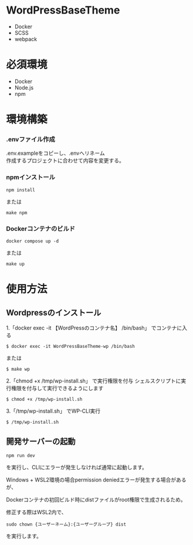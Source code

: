 # WordPressBaseTheme
- Docker
- SCSS
- webpack

# 必須環境
- Docker
- Node.js
- npm

# 環境構築

### .envファイル作成

.env.exampleをコピーし、.envへリネーム  
作成するプロジェクトに合わせて内容を変更する。

### npmインストール

```
npm install
```

または

```
make npm
```

### Dockerコンテナのビルド

```
docker compose up -d
```

または

```
make up
```

# 使用方法

## Wordpressのインストール

1.「docker exec -it 【WordPressのコンテナ名】 /bin/bash」 でコンテナに入る

```
$ docker exec -it WordPressBaseTheme-wp /bin/bash
```

または

```
$ make wp
```


2.「chmod +x /tmp/wp-install.sh」 で実行権限を付与
  シェルスクリプトに実行権限を付与して実行できるようにします
  
```
$ chmod +x /tmp/wp-install.sh
```

3.「/tmp/wp-install.sh」 でWP-CLI実行

```
$ /tmp/wp-install.sh
```

## 開発サーバーの起動

```
npm run dev
```

を実行し、CLIにエラーが発生しなければ通常に起動します。



Windows + WSL2環境の場合permission deniedエラーが発生する場合があるが、

Dockerコンテナの初回ビルド時にdistファイルがroot権限で生成されるため。

修正する際はWSL2内で、

```
sudo chown {ユーザーネーム}:{ユーザーグループ} dist
```

を実行します。
